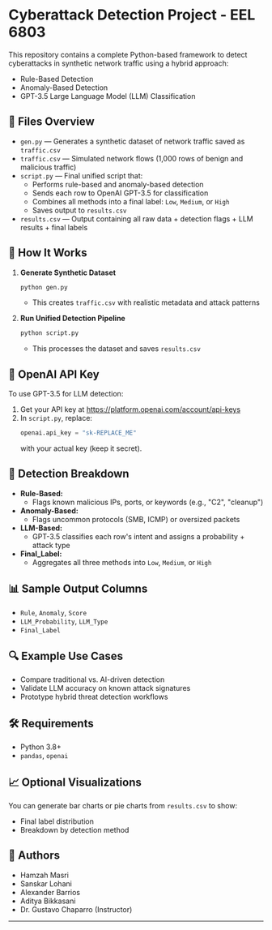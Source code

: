 # Cyberattack Detection Project - EEL 6803

This repository contains a complete Python-based framework to detect cyberattacks in synthetic network traffic using a hybrid approach:
- Rule-Based Detection
- Anomaly-Based Detection
- GPT-3.5 Large Language Model (LLM) Classification

## 📁 Files Overview

- `gen.py` — Generates a synthetic dataset of network traffic saved as `traffic.csv`
- `traffic.csv` — Simulated network flows (1,000 rows of benign and malicious traffic)
- `script.py` — Final unified script that:
  - Performs rule-based and anomaly-based detection
  - Sends each row to OpenAI GPT-3.5 for classification
  - Combines all methods into a final label: `Low`, `Medium`, or `High`
  - Saves output to `results.csv`
- `results.csv` — Output containing all raw data + detection flags + LLM results + final labels

## 🧪 How It Works

1. **Generate Synthetic Dataset**
   ```bash
   python gen.py
   ```
   - This creates `traffic.csv` with realistic metadata and attack patterns

2. **Run Unified Detection Pipeline**
   ```bash
   python script.py
   ```
   - This processes the dataset and saves `results.csv`

## 🔐 OpenAI API Key
To use GPT-3.5 for LLM detection:
1. Get your API key at https://platform.openai.com/account/api-keys
2. In `script.py`, replace:
   ```python
   openai.api_key = "sk-REPLACE_ME"
   ```
   with your actual key (keep it secret).

## 🧠 Detection Breakdown

- **Rule-Based:**
  - Flags known malicious IPs, ports, or keywords (e.g., "C2", "cleanup")
- **Anomaly-Based:**
  - Flags uncommon protocols (SMB, ICMP) or oversized packets
- **LLM-Based:**
  - GPT-3.5 classifies each row's intent and assigns a probability + attack type
- **Final_Label:**
  - Aggregates all three methods into `Low`, `Medium`, or `High`

## 📊 Sample Output Columns
- `Rule`, `Anomaly`, `Score`
- `LLM_Probability`, `LLM_Type`
- `Final_Label`

## 🔍 Example Use Cases
- Compare traditional vs. AI-driven detection
- Validate LLM accuracy on known attack signatures
- Prototype hybrid threat detection workflows

## 🛠 Requirements
- Python 3.8+
- `pandas`, `openai`

## 📈 Optional Visualizations
You can generate bar charts or pie charts from `results.csv` to show:
- Final label distribution
- Breakdown by detection method

## 👥 Authors
- Hamzah Masri  
- Sanskar Lohani  
- Alexander Barrios  
- Aditya Bikkasani  
- Dr. Gustavo Chaparro (Instructor)

---
